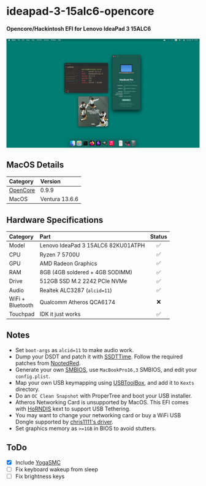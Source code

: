 # ideapad-3-15alc6-opencore
#### Opencore/Hackintosh EFI for Lenovo IdeaPad 3 15ALC6

![Hackintosh Screenshot](images/screenshot.png)

## MacOS Details
Category | Version
:- | :-
[OpenCore](https://github.com/acidanthera/OpenCorePkg) | 0.9.9
MacOS | Ventura 13.6.6

## Hardware Specifications
Category | Part | Status
:- | :- | :-:
Model | Lenovo IdeaPad 3 15ALC6 82KU01ATPH | ✅
CPU | Ryzen 7 5700U | ✅
GPU | AMD Radeon Graphics | ✅
RAM | 8GB (4GB soldered + 4GB SODIMM) | ✅
Drive | 512GB SSD M.2 2242 PCIe NVMe | ✅
Audio | Realtek ALC3287 (`alcid=11`) | ✅
WiFi +<br/>Bluetooth | Qualcomm Atheros QCA6174 | ❌
Touchpad | IDK it just works | ✅

## Notes
- Set `boot-args` as `alcid=11` to make audio work.
- Dump your DSDT and patch it with [SSDTTime](https://github.com/corpnewt/SSDTTime). Follow the required patches from [NootedRed](https://chefkissinc.github.io/guide/gathering-files/acpi).
- Generate your own [SMBIOS](https://github.com/corpnewt/GenSMBIOS), use `MacBookPro16,3` SMBIOS, and edit your `config.plist`.
- Map your own USB keymapping using [USBToolBox](https://github.com/USBToolBox/tool), and add it to `Kexts` directory.
- Do an `OC Clean Snapshot` with ProperTree and boot your USB installer.
- Atheros Networking Card is unsupported by MacOS. This EFI comes with [HoRNDIS]() kext to support USB Tethering.
- You may want to change your networking card or buy a WiFi USB Dongle supported by [chris1111's driver](
https://github.com/chris1111/Wireless-USB-OC-Big-Sur-Adapter).
- Set graphics memory as `>=1GB` in BIOS to avoid stutters.

## ToDo
- [x] Include [YogaSMC](https://github.com/zhen-zen/YogaSMC)
- [ ] Fix keyboard wakeup from sleep
- [ ] Fix brightness keys
